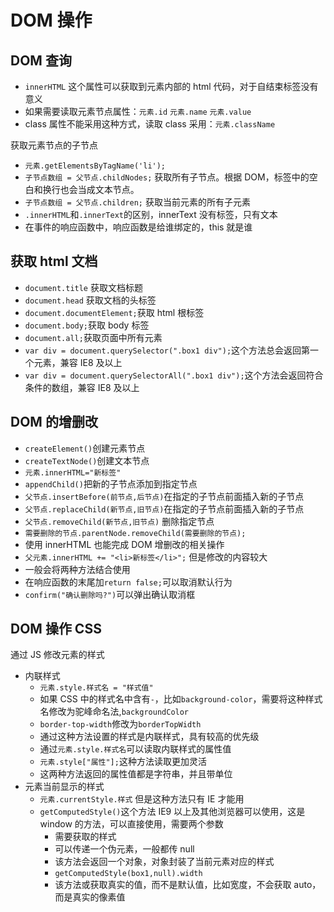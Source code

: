 # DOM 操作

## DOM 查询

- `innerHTML` 这个属性可以获取到元素内部的 html 代码，对于自结束标签没有意义
- 如果需要读取元素节点属性：`元素.id` `元素.name` `元素.value`
- class 属性不能采用这种方式，读取 class 采用：`元素.className`

获取元素节点的子节点

- `元素.getElementsByTagName('li');`
- `子节点数组 = 父节点.childNodes;` 获取所有子节点。根据 DOM，标签中的空白和换行也会当成文本节点。
- `子节点数组 = 父节点.children;` 获取当前元素的所有子元素
- `.innerHTML`和`.innerText`的区别，innerText 没有标签，只有文本
- 在事件的响应函数中，响应函数是给谁绑定的，this 就是谁

## 获取 html 文档

- `document.title` 获取文档标题
- `document.head` 获取文档的头标签
- `document.documentElement;`获取 html 根标签
- `document.body;`获取 body 标签
- `document.all;`获取页面中所有元素
- `var div = document.querySelector(".box1 div");`这个方法总会返回第一个元素，兼容 IE8 及以上
- `var div = document.querySelectorAll(".box1 div");`这个方法会返回符合条件的数组，兼容 IE8 及以上

## DOM 的增删改

- `createElement()`创建元素节点
- `createTextNode()`创建文本节点
- `元素.innerHTML="新标签"`
- `appendChild()`把新的子节点添加到指定节点
- `父节点.insertBefore(前节点,后节点)`在指定的子节点前面插入新的子节点
- `父节点.replaceChild(新节点,旧节点)`在指定的子节点前面插入新的子节点
- `父节点.removeChild(新节点,旧节点)` 删除指定节点
- `需要删除的节点.parentNode.removeChild(需要删除的节点);`
- 使用 innerHTML 也能完成 DOM 增删改的相关操作
- `父元素.innerHTML += "<li>新标签</li>";` 但是修改的内容较大
- 一般会将两种方法结合使用
- 在响应函数的末尾加`return false;`可以取消默认行为
- `confirm("确认删除吗?")`可以弹出确认取消框

## DOM 操作 CSS

通过 JS 修改元素的样式

- 内联样式
  - `元素.style.样式名 = "样式值"`
  - 如果 CSS 中的样式名中含有`-`，比如`background-color`，需要将这种样式名修改为驼峰命名法,`backgroundColor`
  - `border-top-width`修改为`borderTopWidth`
  - 通过这种方法设置的样式是内联样式，具有较高的优先级
  - 通过`元素.style.样式名`可以读取内联样式的属性值
  - `元素.style["属性"];`这种方法读取更加灵活
  - 这两种方法返回的属性值都是字符串，并且带单位
- 元素当前显示的样式
  - `元素.currentStyle.样式` 但是这种方法只有 IE 才能用
  - `getComputedStyle()`这个方法 IE9 以上及其他浏览器可以使用，这是 window 的方法，可以直接使用，需要两个参数
    - 需要获取的样式
    - 可以传递一个伪元素，一般都传 null
    - 该方法会返回一个对象，对象封装了当前元素对应的样式
    - `getComputedStyle(box1,null).width`
    - 该方法或获取真实的值，而不是默认值，比如宽度，不会获取 auto，而是真实的像素值
